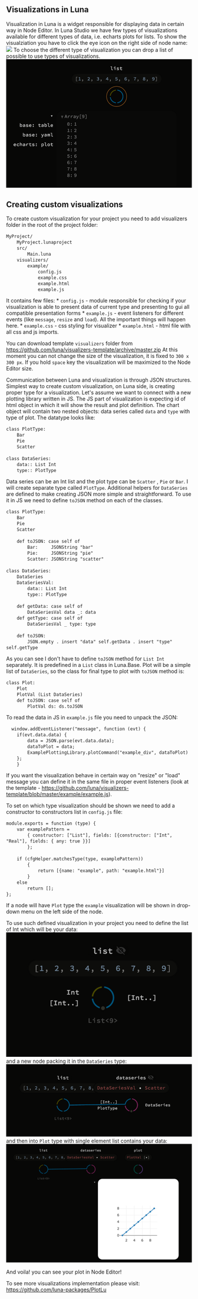 ## Visualizations in Luna

Visualization in Luna is a widget responsible for displaying data in certain way in Node Editor. In Luna Studio we have few types of visualizations available for different types of data, i.e. echarts plots for lists.
To show the visualziation you have to click the eye icon on the right side of node name:
![](/assets/visualizations_eye_icon.png)
To choose the different type of visualization you can drop a list of possible to use types of visualizations.
![](/assets/visualizations_drop_list.png)

## Creating custom visualizations

To create custom visualization for your project you need to add visualizers folder in the root of the project folder:
```
MyProject/
    MyProject.lunaproject
    src/
        Main.luna
    visualizers/
        example/
            config.js
            example.css
            example.html
            example.js            
```
It contains few files:
    * `config.js` - module responsible for checking if your visualization is able to present data of current type and presenting to gui all compatible presentation forms
    * `example.js` - event listeners for different events (like `message`, `resize` and `load`). All the important things will happen here.
    * `example.css` - css styling for visualizer
    * `example.html` - html file with all css and js imports.

You can download template `visualizers` folder from https://github.com/luna/visualizers-template/archive/master.zip
At this moment you can not change the size of the visualization, it is fixed to `300 x 300 px`. If you hold `space` key the visualization will be maximized to the Node Editor size.


Communication between Luna and visualization is through JSON structures. Simplest way to create custom visualization, on Luna side, is creating proper type for a visualization. Let's assume we want to connect with a new plotting library written in JS. The JS part of visualization is expecting id of html object in which it will show the result and plot definition. The chart object will contain two nested objects: data series called `data` and `type` with type of plot. The datatype looks like:
```
class PlotType:
    Bar
    Pie
    Scatter

class DataSeries:
    data:: List Int
    type:: PlotType
```
Data series can be an Int list and the plot type can be `Scatter` , `Pie` or `Bar`. I will create separate type called `PlotType`. Additional helpers for `DataSeries` are defined to make creating JSON more simple and straightforward. To use it in JS we need to define `toJSON` method on each of the classes.
```
class PlotType:
    Bar
    Pie
    Scatter

    def toJSON: case self of
        Bar:     JSONString "bar"
        Pie:     JSONString "pie"
        Scatter: JSONString "scatter"

class DataSeries:
    DataSeries
    DataSeriesVal:
        data:: List Int
        type:: PlotType

    def getData: case self of
        DataSeriesVal data _: data
    def getType: case self of
        DataSeriesVal _ type: type

    def toJSON:
        JSON.empty . insert "data" self.getData . insert "type" self.getType
```
As you can see I don't have to define `toJSON` method for `List Int` separately. It is predefined in a `List` class in Luna.Base.
Plot will be a simple list of `DataSeries`, so the class for final type to plot with `toJSON` method is:
```
class Plot:
    Plot
    PlotVal (List DataSeries)
    def toJSON: case self of
        PlotVal ds: ds.toJSON
```

To read the data in JS in `example.js` file you need to unpack the JSON:
```
  window.addEventListener("message", function (evt) {
    if(evt.data.data) {
        data = JSON.parse(evt.data.data);
        dataToPlot = data;
        ExamplePlottingLibrary.plotCommand("example_div", dataToPlot)
    };
    }
```
If you want the visualization behave in certain way on "resize" or "load" message you can define it in the same file in proper event listeners (look at the template - https://github.com/luna/visualizers-template/blob/master/example/example.js).

To set on which type visualization should be shown we need to add a constructor to constructors list in `config.js` file:
```
module.exports = function (type) {
    var examplePattern =
        { constructor: ["List"], fields: [{constructor: ["Int", "Real"], fields: { any: true }}]
        };

    if (cfgHelper.matchesType(type, examplePattern))
        {
            return [{name: "example", path: "example.html"}]
        }
    else
        return [];
};
```
If a node will have `Plot` type the `example` visualization will be shown in drop-down menu on the left side of the node.

To use such defined visualization in your project you need to define the list of Int which will be your data:
![](/assets/visualizations_list.png)
and a new node packing it in the `DataSeries` type:
![](/assets/visualizations_dataseries.png)
and then into `Plot` type with single element list contains your data:
![](/assets/visualizations_plot.png)

And voila! you can see your plot in Node Editor!

To see more visualizations implementation please visit:
https://github.com/luna-packages/PlotLu
